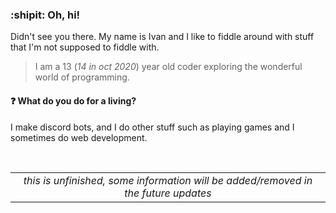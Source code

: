 ### :shipit:   Oh, hi! 
  Didn't see you there. My name is Ivan and I like to fiddle around with stuff that I'm not supposed to fiddle with.

  > I am a 13 (*14 in oct 2020*) year old coder exploring the wonderful world of programming.

#### ❓ What do you do for a living?
  I make discord bots, and I do other stuff such as playing games and I sometimes do web development. 

&nbsp;
&nbsp;
&nbsp;

| |
|:--:|
| *this is unfinished, some information will be added/removed in the future updates* |
